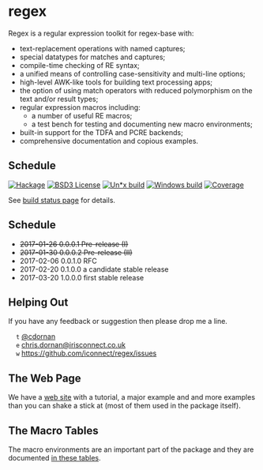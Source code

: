 # regex

Regex is a regular expression toolkit for regex-base with:

  * text-replacement operations with named captures;
  * special datatypes for matches and captures;
  * compile-time checking of RE syntax;
  * a unified means of controlling case-sensitivity and multi-line options;
  * high-level AWK-like tools for building text processing apps;
  * the option of using match operators with reduced polymorphism on the
    text and/or result types;
  * regular expression macros including:
      + a number of useful RE macros;
      + a test bench for testing and documenting new macro environments;
  * built-in support for the TDFA and PCRE backends;
  * comprehensive documentation and copious examples.


## Schedule

[![Hackage](https://iconnect.github.io/regex/badges/hackage.svg)](https://hackage.haskell.org/package/regex) [![BSD3 License](https://iconnect.github.io/regex/badges/license.svg)](https://tldrlegal.com/license/bsd-3-clause-license-%28revised%29) [![Un*x build](https://iconnect.github.io/regex/badges/unix-build.svg)](https://travis-ci.org/iconnect/regex) [![Windows build](https://iconnect.github.io/regex/badges/windows-build.svg)](https://ci.appveyor.com/project/engineerirngirisconnectcouk/regex/branch/master) [![Coverage](https://iconnect.github.io/regex/badges/coverage.svg)](https://coveralls.io/github/iconnect/regex?branch=master)

See [build status page](http://regex.uk/build-status) for details.


## Schedule

  * ~~2017-01-26  0.0.0.1  Pre-release (I)~~
  * ~~2017-01-30  0.0.0.2  Pre-release (II)~~
  * 2017-02-06  0.0.1.0  RFC
  * 2017-02-20  0.1.0.0  a candidate stable release
  * 2017-03-20  1.0.0.0  first stable release


## Helping Out

If you have any feedback or suggestion then please drop me a line.

&nbsp;&nbsp;&nbsp;&nbsp;`t` [@cdornan](https://twitter.com/cdornan)<br/>
&nbsp;&nbsp;&nbsp;&nbsp;`e` chris.dornan@irisconnect.co.uk<br/>
&nbsp;&nbsp;&nbsp;&nbsp;`w` https://github.com/iconnect/regex/issues


## The Web Page

We have a [web site](http://regex.uk) with a tutorial,
a major example and and more examples than you can shake a stick at (most
of them used in the package itself).


## The Macro Tables

The macro environments are an important part of the package and they
are documented [in these tables](tables).
